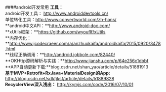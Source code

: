 ####android开发常用
**工具：**</br>
android开发工具： http://www.androiddevtools.cn/</br>
单位转化工具：http://www.convertworld.com/zh-hans/</br>
**android中文API：**http://www.android-doc.com/</br>
**xUtils框架：**https://github.com/wyouflf/xUtils</br>
**内存优化：**http://www.jcodecraeer.com/a/anzhuokaifa/androidkaifa/2015/0920/3478.html</br>
**线程正确调用：**http://android.jobbole.com/82440/</br>
**OKHttp源码解析与实践：**http://www.jianshu.com/p/64e256c1dbbf</br>
**APP自动更新下载:**blog.csdn.net/shan_yao/article/details/51881913</br>
**基于MVP+Retrofit+RxJava+MaterialDesign的App:** http://blog.csdn.net/sdkfjksf/article/details/51889828</br>
**RecyclerView深入浅出：** http://kymjs.com/code/2016/07/10/01
